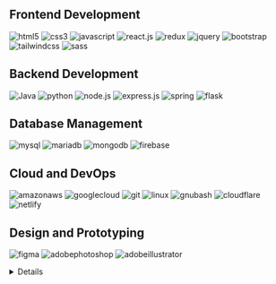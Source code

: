 ## Frontend Development
![html5](https://img.shields.io/badge/-HTML5-E34F26?logo=html5&logoColor=white&style=for-the-badge)
![css3](https://img.shields.io/badge/-CSS3-1572B6?logo=css3&logoColor=white&style=for-the-badge)
![javascript](https://img.shields.io/badge/-javascript-black?logo=javascript&logoColor=F7DF1E&style=for-the-badge)
![react.js](https://img.shields.io/badge/-react.js-61DAFB?logo=react&logoColor=white&style=for-the-badge)
![redux](https://img.shields.io/badge/-redux-764ABC?logo=redux&logoColor=white&style=for-the-badge)
![jquery](https://img.shields.io/badge/-jquery-0769AD?logo=jquery&logoColor=white&style=for-the-badge)
![bootstrap](https://img.shields.io/badge/-bootstrap-7952B3?logo=bootstrap&logoColor=white&style=for-the-badge)
![tailwindcss](https://img.shields.io/badge/-tailwind%20css-06B6D4?logo=tailwindcss&logoColor=white&style=for-the-badge)
![sass](https://img.shields.io/badge/-sass-CC6699?logo=sass&logoColor=white&style=for-the-badge)

## Backend Development
![Java](https://img.shields.io/badge/-Java-f89820?logo=openjdk&logoColor=white&style=for-the-badge)
![python](https://img.shields.io/badge/-python-3776AB?logo=python&logoColor=white&style=for-the-badge)
![node.js](https://img.shields.io/badge/-node.js-339933?logo=nodedotjs&logoColor=white&style=for-the-badge)
![express.js](https://img.shields.io/badge/-express.js-000000?logo=express&logoColor=white&style=for-the-badge)
![spring](https://img.shields.io/badge/-spring-6DB33F?logo=spring&logoColor=white&style=for-the-badge)
![flask](https://img.shields.io/badge/-flask-000000?logo=flask&logoColor=white&style=for-the-badge)

## Database Management
![mysql](https://img.shields.io/badge/-mysql-4479A1?logo=mysql&logoColor=white&style=for-the-badge)
![mariadb](https://img.shields.io/badge/-mariadb-003545?logo=mariadb&logoColor=white&style=for-the-badge)
![mongodb](https://img.shields.io/badge/-mongodb-47A248?logo=mongodb&logoColor=white&style=for-the-badge)
![firebase](https://img.shields.io/badge/-firebase-FFCA28?logo=firebase&logoColor=white&style=for-the-badge)

## Cloud and DevOps
![amazonaws](https://img.shields.io/badge/-amazon%20aws-232F3E?logo=amazonaws&logoColor=white&style=for-the-badge)
![googlecloud](https://img.shields.io/badge/-google%20cloud-4285F4?logo=googlecloud&logoColor=white&style=for-the-badge)
![git](https://img.shields.io/badge/-git-F05032?logo=git&logoColor=white&style=for-the-badge)
![linux](https://img.shields.io/badge/-linux-FCC624?logo=linux&logoColor=white&style=for-the-badge)
![gnubash](https://img.shields.io/badge/-bash-4EAA25?logo=gnubash&logoColor=white&style=for-the-badge)
![cloudflare](https://img.shields.io/badge/-cloudflare-F38020?logo=cloudflare&logoColor=white&style=for-the-badge)
![netlify](https://img.shields.io/badge/-netlify-00C7B7?logo=netlify&logoColor=white&style=for-the-badge)

## Design and Prototyping
![figma](https://img.shields.io/badge/-figma-F24E1E?logo=figma&logoColor=white&style=for-the-badge)
![adobephotoshop](https://img.shields.io/badge/-Adobe%20Photoshop-31A8FF?logo=adobephotoshop&logoColor=white&style=for-the-badge)
![adobeillustrator](https://img.shields.io/badge/-adobe%20illustrator-FF9A00?logo=adobeillustrator&logoColor=white&style=for-the-badge)

<details>
<p align="center">
  <a href="https://github.com/Jay-Sung-Lim">
    <img src="http://github-profile-summary-cards.vercel.app/api/cards/profile-details?username=Jay-Sung-Lim&theme=github" />
  </a>
  <a href="https://github.com/Jay-Sung-Lim">
    <img src="http://github-profile-summary-cards.vercel.app/api/cards/repos-per-language?username=Jay-Sung-Lim&theme=github" />
  </a>
  <a href="https://github.com/Jay-Sung-Lim">
    <img src="http://github-profile-summary-cards.vercel.app/api/cards/most-commit-language?username=Jay-Sung-Lim&theme=github" />
  </a>
  <a href="https://github.com/Jay-Sung-Lim">
    <img src="http://github-profile-summary-cards.vercel.app/api/cards/stats?username=Jay-Sung-Lim&theme=github" />
  </a>
  <a href="https://github.com/Jay-Sung-Lim">
    <img src="http://github-profile-summary-cards.vercel.app/api/cards/productive-time?username=Jay-Sung-Lim&theme=github&utcOffset=8" />
  </a>
</p>
</details>
